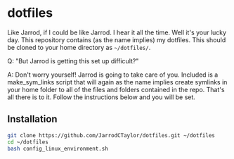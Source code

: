 dotfiles
========
Like Jarrod, if I could be like Jarrod. I hear it all the time. Well it's your
lucky day. This repository contains (as the name implies) my dotfiles. This
should be cloned to your home directory as `~/dotfiles/`. 

Q: "But Jarrod is getting this set up difficult?"

A: Don't worry yourself! Jarrod is going to take care of you. Included 
is a make_sym_links script that will again as the name implies create symlinks
in your home folder to all of the files and folders contained in the repo.
That's all there is to it. Follow the instructions below and you will be set.

Installation
------------
``` bash
git clone https://github.com/JarrodCTaylor/dotfiles.git ~/dotfiles
cd ~/dotfiles 
bash config_linux_environment.sh
```

